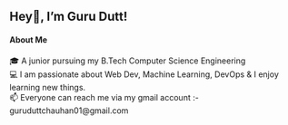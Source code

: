 <h2> Hey<span class="wave">👋</span>, I’m Guru Dutt!</h2>
 <h4>About Me</h4>
 🎓 A junior pursuing my B.Tech Computer Science Engineering<br>
 💻 I am passionate about Web Dev, Machine Learning, DevOps & I enjoy learning new things.<br>
 📫 Everyone can reach me via my gmail account :- guruduttchauhan01@gmail.com

<!---
guruduttchauhan01/guruduttchauhan01 is a ✨ special ✨ repository because its `README.md` (this file) appears on your GitHub profile.
You can click the Preview link to take a look at your changes.
--->
